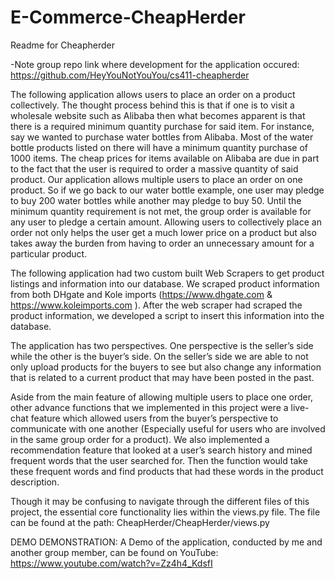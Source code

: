 # E-Commerce-CheapHerder

Readme for Cheapherder

-Note group repo link where development for the application occured: https://github.com/HeyYouNotYouYou/cs411-cheapherder 

The following application allows users to place an order on a product collectively. The thought process behind this is that if one is to visit a wholesale website such as Alibaba then what becomes apparent is that there is a required minimum quantity purchase for said item. For instance, say we wanted to purchase water bottles from Alibaba. Most of the water bottle products listed on there will have a minimum quantity purchase of 1000 items. The cheap prices for items available on Alibaba are due in part to the fact that the user is required to order a massive quantity of said product. Our application allows multiple users to place an order on one product. So if we go back to our water bottle example, one user may pledge to buy 200 water bottles while another may pledge to buy 50. Until the minimum quantity requirement is not met, the group order is available for any user to pledge a certain amount. Allowing users to collectively place an order not only helps the user get a much lower price on a product but also takes away the burden from having to order an unnecessary amount for a particular product. 

The following application had two custom built Web Scrapers to get product listings and information into our database. We scraped product information from both DHgate and Kole imports (https://www.dhgate.com  & https://www.koleimports.com ). After the web scraper had scraped the product information, we developed a script to insert this information into the database.

The application has two perspectives. One perspective is the seller’s side while the other is the buyer’s side. On the seller’s side we are able to not only upload products for the buyers to see but also change any information that is related to a current product that may have been posted in the past. 

Aside from the main feature of allowing multiple users to place one order, other advance functions that we implemented in this project were a live-chat feature which allowed users from the buyer’s perspective to communicate with one another (Especially useful for users who are involved in the same group order for a product). We also implemented a recommendation feature that looked at a user’s search history and mined frequent words that the user searched for. Then the function would take these frequent words and find products that had these words in the product description.

Though it may be confusing to navigate through the different files of this project, the essential core functionality lies within the views.py file. The file can be found at the path: CheapHerder/CheapHerder/views.py

DEMO DEMONSTRATION: A Demo of the application, conducted by me and another group member, can be found on YouTube: https://www.youtube.com/watch?v=Zz4h4_KdsfI